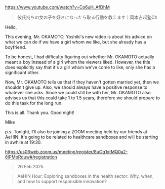 https://www.youtube.com/watch?v=Co6uH_AfDhM

> 彼氏持ちの女の子を好きになったら取る行動を教えます｜岡本吉起塾Ch

Hello,

This evening, Mr. OKAMOTO, Yoshiki's new video is about his advice on what we can do if we have a girl whom we like, but she already has a boyfriend.

To be honest, I had difficulty figuring out whether Mr. OKAMOTO actually meant a boy instead of a girl whom the viewers liked. However, the title does explicitly say that it's a girl whom we've come to like, only she has a significant other.

Now, Mr. OKAMOTO tells us that if they haven't gotten married yet, then we shouldn't give up. Also, we should always have a positive response to whatever she asks. Since we could still be with her, Mr. OKAMOTO also advises us that this could take 1 to 1.5 years, therefore we should prepare to do this task for the long run.

This is all. Thank you. Good night!

Mike

p.s. 
Tonight, I'll also be joining a ZOOM meeting held by our friends at AeHIN. It's going to be related to healthcare sandboxes and will be starting in awhile at 19:30.

https://us06web.zoom.us/meeting/register/8uOq1xtMQ0a2-6lPMoRduw#/registration

> 26 Feb 2025

> AeHIN Hour: Exploring sandboxes in the health sector: Why, when, and how to support responsible innovation?
